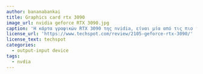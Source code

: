 ```yaml
---
author: bananabankai
title: Graphics card rtx 3090
image_url: nvidia geforce RTX 3090.jpg
caption: 'Η κάρτα γραφικών RTX 3090 της nvidia, είναι μία από τις πιο ισχυρές κάρτες γραφικών που μπορεί να αγοράσει κάποιος το 2021. Αυτό το αποδεικνίουν οι απίστευτες επιδόσεις της. Φυσικά χρησιμοποιή ως Architecture, Ampere και υποστιρίζει DirectX 12 όπως και όλες οι υπόλοιπες κάρτες γραφικών της ίδιας σειράς από την nvidia (RTX 3000series). Βέποντας το σύστημα της κάρτας αυτής αναδεικνίεται το γεγονός πως επικεντρώνεται στην ψύξη, με νέο το σύστημα ψύξης για βελτιώση του air flow και των επιδόσεων. Αυτό το πανίσχυρο σύστημα και της επανασχεδιασμένης πλακέτας οδήγησαν την και σε αλλαγή της σύνδεσης τροφοδοσίας. Η Nvidia χρησιμοποιεί σύνδεση 12-pin, μικρότερη από δύο παραδοσιακών 8-pin, ώστε να αφήσει περισσότερο χώρο στην πλακέτα για εξαρτήματα και ψύξη. Κάτι που δικαιολογείται αν σκευτούμε τα 24 GB GDDR6X μνήμης με Memory Speed 19500 MHz, τα 384 Bit Memory Bus Width και τον χώρο που θα ποιάνει η ψύξη που με στόχο να κρατήσει σε σωστή θερμοκρασία τους βασισμένους σε 8nm πυρίνες (10,496 CUDA cores σε συνδιασμό με τους 328 Tensor cores και τους 82 RT Cores που λειτουργούν στα 1400 MHz). Αρκετά αρνητικό χαρακτιριστικό βέβαια είναι η τιμή της καθώς κειμένεται στα 2000 ευρώ στις φτινότερες εκδόσεις που μπορεί να βρει κανένας στην Ελλάδα, τιμή λογική όμως για την ισχύ που προσφαίρει σε ένα σύστημα. '
license_url: 'https://www.techspot.com/review/2105-geforce-rtx-3090/'
license_text: techspot
categories:
  - output-input device
tags:
  - nvdia
---
```

